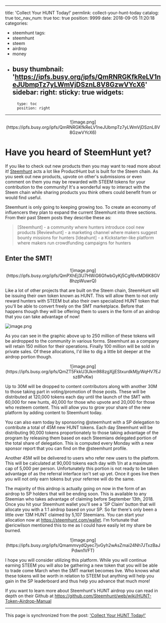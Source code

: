 
---
title: 'Collect Your HUNT Today!'
permlink: collect-your-hunt-today
catalog: true
toc_nav_num: true
toc: true
position: 9999
date: 2018-09-05 11:20:18
categories:
- steemhunt
tags:
- steemhunt
- steem
- airdrop
- money
- busy
thumbnail: 'https://ipfs.busy.org/ipfs/QmRNRGKfkReLV1neJUbmpTz7yLWmVjDSznL8V8GzwVYcX6'
sidebar:
    right:
        sticky: true
widgets:
    -
        type: toc
        position: right
---


<center>![image.png](https://ipfs.busy.org/ipfs/QmRNRGKfkReLV1neJUbmpTz7yLWmVjDSznL8V8GzwVYcX6)
</center>

# Have you heard of SteemHunt yet?
If you like to check out new products then you may want to read more about it! [Steemhunt](steemhunt.com) acts a lot like ProductHunt but is built for the Steem chain. As you seek out new products, upvote on other's submissions or even comment on them you may be rewarded with STEEM tokens for your contribution to the community! It's a wonderful way to interact with the Steem chain while sharing products you think others could benefit from or would find useful.

Steemhunt is only going to keeping growing too. To create an economy of influencers they plan to expand the current Steemhunt into three sections. From their past Steem posts they describe these as:

> [Steemhunt] - a community where hunters introduce cool new products
[Reviewhunt] - a marketing channel where makers suggest bounty missions for hunters
[Ideahunt] - a Kickstarter-like platform where makers run crowdfunding campaigns for hunters

## Enter the SMT!
<center>![image.png](https://ipfs.busy.org/ipfs/QmPXhEj3U7HWiG6GfwbGyKj5Cgf6vtMD6K8GV8hzpWuwrQ)
</center>

Like a lot of other projects that are built on the Steem chain, SteemHunt will be issuing their own token known as HUNT. This will allow them to not only reward hunters with STEEM but also their own specialized HUNT token that you'll be able to convert freely on the SMT marketplace. Before that happens though they will be offering them to users in the form of an airdrop that you can take advantage of now!

![image.png](https://ipfs.busy.org/ipfs/QmRt2oPsASpxkrWsKuPShpYWRix8M6ApQr1mVtir4tjTYT)

As you can see in the graphic above up to 250 million of these tokens will be airdropped to the community in various forms. Steemhunt as a company will retain 150 million for their operations. Finally 100 million will be sold in private sales. Of these allocations, I'd like to dig a little bit deeper at the airdrop portion though.

<center>![image.png](https://ipfs.busy.org/ipfs/QmZT5FkkU3Ukm988zgXjjEStxurdkMjyWqHV7EJsz8PvKw)</center>

Up to 30M will be dropped to content contributors along with another 30M to those taking part in voting/promotion of those posts. These will be distributed at 120,000 tokens each day until the launch of the SMT with 60,000 for new hunts, 40,000 for those who upvote and 20,000 for those who resteem content. This will allow you to grow your share of the new platform by adding content to Steemhunt today. 

You can also earn today by sponsoring @steemhunt with a SP delegation to contribute a total of 45M new HUNT tokens. Each day Steemhunt will be distributing 90,000 tokens proportionately to those taking advantage of the program by releasing them based on each Steemians delegated portion of the total share of delegation. This is computed every Monday with a new sponsor report that you can find on the @steemhunt profile.

Another 45M will be delivered to users who refer new users to the platform. This will be calculated at 90,000 tokens each day with 1/n at a maximum cap of 5,000 per person. Unfortunately this portion is not ready to be taken advantage of as the referral interface isn't set up yet. Once it goes live then you will not only earn tokens but your referree will do the same.

The majority of this airdrop is actually going on now in the form of an airdrop to SP holders that will be ending soon. This is available to any Steemian who takes advantage of claiming before September 13th, 2018. Once you hit your Steemhunt wallet you'll see a 'SP Claim' button that will allocate you with a 1:1 airdrop based on your SP. So far there's only been a little over 13M HUNT claimed by 5,107 Steemians. You can start your allocation now at https://steemhunt.com/wallet. I'm fortunate that @ericwilson mentioned this to me as I could have easily let my share be burned.

<center>![image.png](https://ipfs.busy.org/ipfs/QmammvydQyec7jvGyh2wAsZmai24Nh7JTxzBaJPdwn1VFT)</center>

I hope you will consider utilizing this platform. While you will continue earning STEEM you will also be gathering a new token that you will be able to trade come March when the SMT market becomes live. Who knows what these tokens will be worth in relation to STEEM but anything will help you gain in the SP leaderboard and thus help you advance that much more!

If you want to learn more about Steemhunt's HUNT airdrop you can read in depth on their Github at https://github.com/Steemhunt/web/wiki/HUNT-Token-Airdrop-Manual

- - -

This page is synchronized from the post: ['Collect Your HUNT Today!'](https://steemit.com/@patrickulrich/collect-your-hunt-today)
